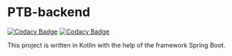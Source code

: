 # PTB-backend

[![Codacy Badge](https://app.codacy.com/project/badge/Grade/28956f6679584cbf86e940ccba27ece5)](https://www.codacy.com/gh/placetobeer/ptb-backend/dashboard?utm_source=github.com&amp;utm_medium=referral&amp;utm_content=placetobeer/ptb-backend&amp;utm_campaign=Badge_Grade)
[![Codacy Badge](https://app.codacy.com/project/badge/Coverage/28956f6679584cbf86e940ccba27ece5)](https://www.codacy.com/gh/placetobeer/ptb-backend/dashboard?utm_source=github.com&utm_medium=referral&utm_content=placetobeer/ptb-backend&utm_campaign=Badge_Coverage)

This project is written in Kotlin with the help of the framework Spring Boot.
